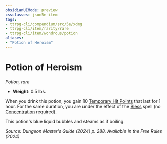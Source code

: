 ```yaml
---
obsidianUIMode: preview
cssclasses: json5e-item
tags:
- ttrpg-cli/compendium/src/5e/xdmg
- ttrpg-cli/item/rarity/rare
- ttrpg-cli/item/wondrous/potion
aliases: 
- "Potion of Heroism"
---
```

# Potion of Heroism
*Potion, rare*  


- **Weight**: 0.5 lbs.

When you drink this potion, you gain 10 [Temporary Hit Points](Mechanics/rules/variant-rules/temporary-hit-points-xphb.md) that last for 1 hour. For the same duration, you are under the effect of the [Bless](Mechanics/spells/bless-xphb.md) spell (no [Concentration](Mechanics/rules/conditions.md#Concentration) required).

This potion's blue liquid bubbles and steams as if boiling.

*Source: Dungeon Master's Guide (2024) p. 288. Available in the Free Rules (2024)*
